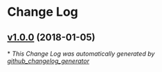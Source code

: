 # Change Log

## [v1.0.0](https://github.com/terae/graph/tree/v1.0.0) (2018-01-05)


\* *This Change Log was automatically generated by [github_changelog_generator](https://github.com/skywinder/Github-Changelog-Generator)*